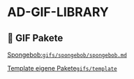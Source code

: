 # AD-GIF-LIBRARY

## 📁 GIF Pakete
[Spongebob:`gifs/spongebob/spongebob.md`](gifs/spongebob/spongebob.md)

[Template eigene Pakete`gifs/template`](gifs/template)
